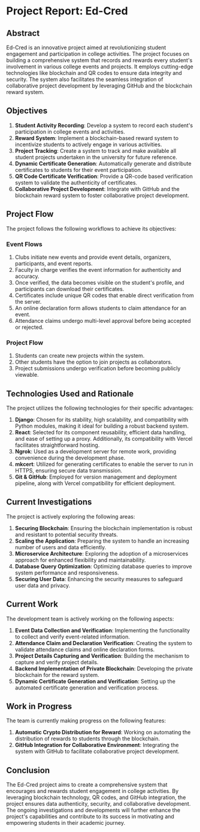 # Project Report: Ed-Cred

## Abstract
Ed-Cred is an innovative project aimed at revolutionizing student engagement and participation in college activities. The project focuses on building a comprehensive system that records and rewards every student's involvement in various college events and projects. It employs cutting-edge technologies like blockchain and QR codes to ensure data integrity and security. The system also facilitates the seamless integration of collaborative project development by leveraging GitHub and the blockchain reward system.

## Objectives
1. **Student Activity Recording**: Develop a system to record each student's participation in college events and activities.
2. **Reward System**: Implement a blockchain-based reward system to incentivize students to actively engage in various activities.
3. **Project Tracking**: Create a system to track and make available all student projects undertaken in the university for future reference.
4. **Dynamic Certificate Generation**: Automatically generate and distribute certificates to students for their event participation.
5. **QR Code Certificate Verification**: Provide a QR-code based verification system to validate the authenticity of certificates.
6. **Collaborative Project Development**: Integrate with GitHub and the blockchain reward system to foster collaborative project development.

## Project Flow
The project follows the following workflows to achieve its objectives:

### Event Flows
1. Clubs initiate new events and provide event details, organizers, participants, and event reports.
2. Faculty in charge verifies the event information for authenticity and accuracy.
3. Once verified, the data becomes visible on the student's profile, and participants can download their certificates.
4. Certificates include unique QR codes that enable direct verification from the server.
5. An online declaration form allows students to claim attendance for an event.
6. Attendance claims undergo multi-level approval before being accepted or rejected.

### Project Flow
1. Students can create new projects within the system.
2. Other students have the option to join projects as collaborators.
3. Project submissions undergo verification before becoming publicly viewable.

## Technologies Used and Rationale
The project utilizes the following technologies for their specific advantages:

1. **Django**: Chosen for its stability, high scalability, and compatibility with Python modules, making it ideal for building a robust backend system.
2. **React**: Selected for its component reusability, efficient data handling, and ease of setting up a proxy. Additionally, its compatibility with Vercel facilitates straightforward hosting.
3. **Ngrok**: Used as a development server for remote work, providing convenience during the development phase.
4. **mkcert**: Utilized for generating certificates to enable the server to run in HTTPS, ensuring secure data transmission.
5. **Git & GitHub**: Employed for version management and deployment pipeline, along with Vercel compatibility for efficient deployment.

## Current Investigations
The project is actively exploring the following areas:

1. **Securing Blockchain**: Ensuring the blockchain implementation is robust and resistant to potential security threats.
2. **Scaling the Application**: Preparing the system to handle an increasing number of users and data efficiently.
3. **Microservice Architecture**: Exploring the adoption of a microservices approach for enhanced flexibility and maintainability.
4. **Database Query Optimization**: Optimizing database queries to improve system performance and responsiveness.
5. **Securing User Data**: Enhancing the security measures to safeguard user data and privacy.

## Current Work
The development team is actively working on the following aspects:

1. **Event Data Collection and Verification**: Implementing the functionality to collect and verify event-related information.
2. **Attendance Claim and Declaration Verification**: Creating the system to validate attendance claims and online declaration forms.
3. **Project Details Capturing and Verification**: Building the mechanism to capture and verify project details.
4. **Backend Implementation of Private Blockchain**: Developing the private blockchain for the reward system.
5. **Dynamic Certificate Generation and Verification**: Setting up the automated certificate generation and verification process.

## Work in Progress
The team is currently making progress on the following features:

1. **Automatic Crypto Distribution for Reward**: Working on automating the distribution of rewards to students through the blockchain.
2. **GitHub Integration for Collaborative Environment**: Integrating the system with GitHub to facilitate collaborative project development.

## Conclusion
The Ed-Cred project aims to create a comprehensive system that encourages and rewards student engagement in college activities. By leveraging blockchain technology, QR codes, and GitHub integration, the project ensures data authenticity, security, and collaborative development. The ongoing investigations and developments will further enhance the project's capabilities and contribute to its success in motivating and empowering students in their academic journey.
